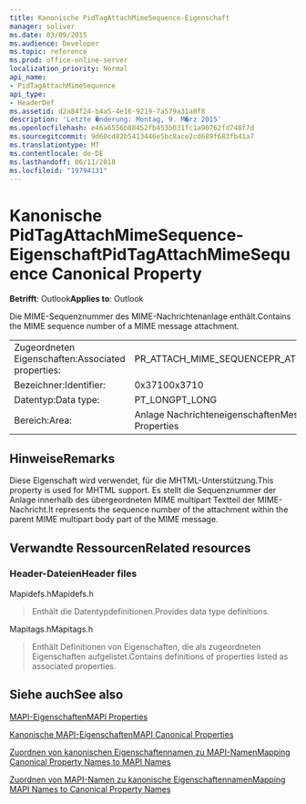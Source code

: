 ```yaml
---
title: Kanonische PidTagAttachMimeSequence-Eigenschaft
manager: soliver
ms.date: 03/09/2015
ms.audience: Developer
ms.topic: reference
ms.prod: office-online-server
localization_priority: Normal
api_name:
- PidTagAttachMimeSequence
api_type:
- HeaderDef
ms.assetid: d2a84f24-b4a5-4e16-9219-7a579a31a8f8
description: 'Letzte �nderung: Montag, 9. M�rz 2015'
ms.openlocfilehash: e46a6556b88452fb453b031fc1a90762fd748f7d
ms.sourcegitcommit: 9d60cd82b5413446e5bc8ace2cd689f683fb41a7
ms.translationtype: MT
ms.contentlocale: de-DE
ms.lasthandoff: 06/11/2018
ms.locfileid: "19794131"
---
```

# <a name="pidtagattachmimesequence-canonical-property"></a><span data-ttu-id="6c6f6-103">Kanonische PidTagAttachMimeSequence-Eigenschaft</span><span class="sxs-lookup"><span data-stu-id="6c6f6-103">PidTagAttachMimeSequence Canonical Property</span></span>

  
  
<span data-ttu-id="6c6f6-104">**Betrifft**: Outlook</span><span class="sxs-lookup"><span data-stu-id="6c6f6-104">**Applies to**: Outlook</span></span> 
  
<span data-ttu-id="6c6f6-105">Die MIME-Sequenznummer des MIME-Nachrichtenanlage enthält.</span><span class="sxs-lookup"><span data-stu-id="6c6f6-105">Contains the MIME sequence number of a MIME message attachment.</span></span>
  
|||
|:-----|:-----|
|<span data-ttu-id="6c6f6-106">Zugeordneten Eigenschaften:</span><span class="sxs-lookup"><span data-stu-id="6c6f6-106">Associated properties:</span></span>  <br/> |<span data-ttu-id="6c6f6-107">PR_ATTACH_MIME_SEQUENCE</span><span class="sxs-lookup"><span data-stu-id="6c6f6-107">PR_ATTACH_MIME_SEQUENCE</span></span>  <br/> |
|<span data-ttu-id="6c6f6-108">Bezeichner:</span><span class="sxs-lookup"><span data-stu-id="6c6f6-108">Identifier:</span></span>  <br/> |<span data-ttu-id="6c6f6-109">0x3710</span><span class="sxs-lookup"><span data-stu-id="6c6f6-109">0x3710</span></span>  <br/> |
|<span data-ttu-id="6c6f6-110">Datentyp:</span><span class="sxs-lookup"><span data-stu-id="6c6f6-110">Data type:</span></span>  <br/> |<span data-ttu-id="6c6f6-111">PT_LONG</span><span class="sxs-lookup"><span data-stu-id="6c6f6-111">PT_LONG</span></span>  <br/> |
|<span data-ttu-id="6c6f6-112">Bereich:</span><span class="sxs-lookup"><span data-stu-id="6c6f6-112">Area:</span></span>  <br/> |<span data-ttu-id="6c6f6-113">Anlage Nachrichteneigenschaften</span><span class="sxs-lookup"><span data-stu-id="6c6f6-113">Message Attachment Properties</span></span>  <br/> |
   
## <a name="remarks"></a><span data-ttu-id="6c6f6-114">Hinweise</span><span class="sxs-lookup"><span data-stu-id="6c6f6-114">Remarks</span></span>

<span data-ttu-id="6c6f6-115">Diese Eigenschaft wird verwendet, für die MHTML-Unterstützung.</span><span class="sxs-lookup"><span data-stu-id="6c6f6-115">This property is used for MHTML support.</span></span> <span data-ttu-id="6c6f6-116">Es stellt die Sequenznummer der Anlage innerhalb des übergeordneten MIME multipart Textteil der MIME-Nachricht.</span><span class="sxs-lookup"><span data-stu-id="6c6f6-116">It represents the sequence number of the attachment within the parent MIME multipart body part of the MIME message.</span></span>
  
## <a name="related-resources"></a><span data-ttu-id="6c6f6-117">Verwandte Ressourcen</span><span class="sxs-lookup"><span data-stu-id="6c6f6-117">Related resources</span></span>

### <a name="header-files"></a><span data-ttu-id="6c6f6-118">Header-Dateien</span><span class="sxs-lookup"><span data-stu-id="6c6f6-118">Header files</span></span>

<span data-ttu-id="6c6f6-119">Mapidefs.h</span><span class="sxs-lookup"><span data-stu-id="6c6f6-119">Mapidefs.h</span></span>
  
> <span data-ttu-id="6c6f6-120">Enthält die Datentypdefinitionen.</span><span class="sxs-lookup"><span data-stu-id="6c6f6-120">Provides data type definitions.</span></span>
    
<span data-ttu-id="6c6f6-121">Mapitags.h</span><span class="sxs-lookup"><span data-stu-id="6c6f6-121">Mapitags.h</span></span>
  
> <span data-ttu-id="6c6f6-122">Enthält Definitionen von Eigenschaften, die als zugeordneten Eigenschaften aufgelistet.</span><span class="sxs-lookup"><span data-stu-id="6c6f6-122">Contains definitions of properties listed as associated properties.</span></span>
    
## <a name="see-also"></a><span data-ttu-id="6c6f6-123">Siehe auch</span><span class="sxs-lookup"><span data-stu-id="6c6f6-123">See also</span></span>



[<span data-ttu-id="6c6f6-124">MAPI-Eigenschaften</span><span class="sxs-lookup"><span data-stu-id="6c6f6-124">MAPI Properties</span></span>](mapi-properties.md)
  
[<span data-ttu-id="6c6f6-125">Kanonische MAPI-Eigenschaften</span><span class="sxs-lookup"><span data-stu-id="6c6f6-125">MAPI Canonical Properties</span></span>](mapi-canonical-properties.md)
  
[<span data-ttu-id="6c6f6-126">Zuordnen von kanonischen Eigenschaftennamen zu MAPI-Namen</span><span class="sxs-lookup"><span data-stu-id="6c6f6-126">Mapping Canonical Property Names to MAPI Names</span></span>](mapping-canonical-property-names-to-mapi-names.md)
  
[<span data-ttu-id="6c6f6-127">Zuordnen von MAPI-Namen zu kanonische Eigenschaftennamen</span><span class="sxs-lookup"><span data-stu-id="6c6f6-127">Mapping MAPI Names to Canonical Property Names</span></span>](mapping-mapi-names-to-canonical-property-names.md)

